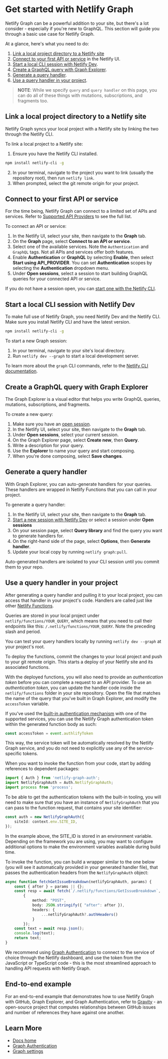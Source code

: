 # Get started with Netlify Graph

Netlify Graph can be a powerful addition to your site, but there's a lot consider - especially if you're new to GraphQL. This section will guide you through a basic use case for Netlify Graph.

At a glance, here's what you need to do:
1. [Link a local project directory to a Netlify site](#link-your-local-project-directory-to-your-netlify-site)
2. [Connect to your first API or service](#connect-to-your-first-api-or-service) in the Netlify UI.
3. [Start a local CLI session with Netlify Dev](#start-a-local-cli-session-with-netlify-dev).
4. [Create a GraphQL query with Graph Explorer](#create-a-graphql-query-with-graph-explorer).
5. [Generate a query handler](#generate-a-query-handler).
6. [Use a query handler in your project](#use-a-query-handler-in-your-project).

>**NOTE**: While we specify `query` and `query handler` on this page, you can do all of these things with mutations, subscriptions, and fragments too.

## Link a local project directory to a Netlify site

Netlify Graph syncs your local project with a Netlify site by linking the two through the Netlify CLI.

To link a local project to a Netlify site:

1. Ensure you have the Netlify CLI installed.
  ``` bash
  npm install netlify-cli -g
  ```
2. In your terminal, navigate to the project you want to link (usually the repository root), then run `netlify link`.
3. When prompted, select the git remote origin for your project.

## Connect to your first API or service

For the time being, Netlify Graph can connect to a limited set of APIs and services. Refer to [Supported API Providers](authentication.md#supported-api-providers) to see the full list.

To connect an API or service:
1. In the Netlify UI, select your site, then navigate to the **Graph** tab. 
2. On the **Graph** page, select **Connect to an API or service**.
3. Select one of the available services.
  Note the `Authentication` and `GraphQL` tags. Not all APIs and services offer both features.
4. Enable **Authentication** or **GraphQL** by selecting **Enable**, then select **Start using API_PROVIDER**.
  You can set **Authentication** scopes by selecting the **Authentication** dropdown menu.
5. Under **Open sessions**, select a session to start building GraphQL queries for your connected API or service.

If you do not have a session open, you can [start one with the Netlify CLI](#start-a-local-cli-session-with-netlify-dev).

## Start a local CLI session with Netlify Dev

To make full use of Netlify Graph, you need Netlify Dev and the Netlify CLI. Make sure you install Netlify CLI and have the latest version.

``` sh
npm install netlify-cli -g
```

To start a new Graph session:

1. In your terminal, navigate to your site's local directory.
2. Run `netlify dev --graph` to start a local development server.

To learn more about the `graph` CLI commands, refer to the [Netlify CLI documentation](https://cli.netlify.com/commands/graph/).

## Create a GraphQL query with Graph Explorer

The Graph Explorer is a visual editor that helps you write GraphQL queries, mutations, subscriptions, and fragments.

To create a new query:

1. Make sure you have an [open session](#start-a-local-cli-session-with-netlify-dev).
2. In the Netlify UI, select your site, then navigate to the **Graph** tab. 
3. Under **Open sessions**, select your current session.
4. On the Graph Explorer page, select **Create new**, then **Query**.
5. Write a description for your query.
6. Use the **Explorer** to name your query and start composing.
7. When you're done composing, select **Save changes**.

## Generate a query handler

With Graph Explorer, you can auto-generate handlers for your queries. These handlers are wrapped in Netlify Functions that you can call in your project. 

To generate a query handler:
1. In the Netlify UI, select your site, then navigate to the **Graph** tab.
2. [Start a new session with Netlify Dev](#start-a-new-session-with-netlify-dev) or select a session under **Open sessions**
3. On your session page, select **Query library** and find the query you want to generate handlers for.
4. On the right-hand side of the page, select **Options**, then **Generate handler**.
5. Update your local copy by running `netlify graph:pull`.

Auto-generated handlers are isolated to your CLI session until you commit them to your repo.

## Use a query handler in your project

After generating a query handler and pulling it to your local project, you can access that handler in your project's code. Handlers are called just like other [Netlify Functions](https://docs.netlify.com/functions/build-with-javascript/).

Queries are stored in your local project under `netlify/functions/YOUR_QUERY`, which means that you need to call their endpoints like this: `/.netlify/functions/YOUR_QUERY`. Note the preceding slash and period.

You can test your query handlers locally by running `netlify dev --graph` at your project's root.

To deploy the functions, commit the changes to your local project and push to your git remote origin. This starts a deploy of your Netlify site and its associated functions.

With the deployed functions, you will also need to provide an _authentication token_ before you can complete a request to an API provider. To use an _authentication token_, you can update the handler code inside the `netlify/functions` folder in your site repository. Open the file that matches the name of the query that you've built in Graph Explorer, and modify the `accessToken` variable.

If you've used the [built-in authentication mechanism](authentication.md) with one of the supported services, you can use the Netlify Graph authentication token within the generated function body as such:

```typescript
const accessToken = event.authlifyToken
```

This way, the service token will be automatically resolved by the Netlify Graph service, and you do not need to explicitly use any of the service-specific tokens.

When you want to invoke the function from your code, start by adding references to dependent packages:

```typescript
import { Auth } from 'netlify-graph-auth';
import NetlifyGraphAuth = Auth.NetlifyGraphAuth;
import process from 'process';
```

To be able to get the authentication tokens with the built-in tooling, you will need to make sure that you have an instance of `NetlifyGraphAuth` that you can pass to the function request, that contains your site identifier:

```typescript
const auth = new NetlifyGraphAuth({
    siteId: context.env.SITE_ID,
});
```

In the example above, the SITE_ID is stored in an environment variable. Depending on the framework you are using, you may want to configure additional options to make the environment variables available during build time.

To invoke the function, you can build a wrapper similar to the one below (you will see it automatically provided in your generated handler file), that passes the authentication headers from the `NetlifyGraphAuth` object:

```typescript
async function fetchGetIssueBreakdown(netlifyGraphAuth, params) {
    const { after } = params || {};
    const resp = await fetch(`/.netlify/functions/GetIssueBreakdown`,
        {
            method: "POST",
            body: JSON.stringify({ "after": after }),
            headers: {
                ...netlifyGraphAuth?.authHeaders()
            }
        });
    const text = await resp.json();
    console.log(text);
    return text;
}
```

We recommend using [Graph Authentication](authentication.md) to connect to the service of choice through the Netlify dashboard, and use the token from the JavaScript or TypeScript code - this is the most streamlined approach to handling API requests with Netlify Graph.

## End-to-end example

For an end-to-end example that demonstrates how to use Netlify Graph with GitHub, Graph Explorer, and Graph Authentication, refer to [Gravity](https://github.com/dend/gravity) - an open-source project that computes relationships between GitHub issues and number of references they have against one another.

## Learn More

- [Docs home](README.md)
- [Graph Authentication](authentication.md)
- [Graph settings](graph-settings.md)